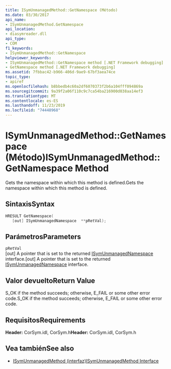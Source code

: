 ```yaml
---
title: ISymUnmanagedMethod::GetNamespace (Método)
ms.date: 03/30/2017
api_name:
- ISymUnmanagedMethod.GetNamespace
api_location:
- diasymreader.dll
api_type:
- COM
f1_keywords:
- ISymUnmanagedMethod::GetNamespace
helpviewer_keywords:
- ISymUnmanagedMethod::GetNamespace method [.NET Framework debugging]
- GetNamespace method [.NET Framework debugging]
ms.assetid: 7fbbac42-b966-406d-9ae9-67bf3aea74ce
topic_type:
- apiref
ms.openlocfilehash: b8bbedb4c60a2df6070373f2b6a104fff094869a
ms.sourcegitcommit: 9a39f2a06f110c9c7ca54ba216900d038aa14ef3
ms.translationtype: MT
ms.contentlocale: es-ES
ms.lasthandoff: 11/23/2019
ms.locfileid: "74448968"
---
```

# <a name="isymunmanagedmethodgetnamespace-method"></a><span data-ttu-id="0e3d8-102">ISymUnmanagedMethod::GetNamespace (Método)</span><span class="sxs-lookup"><span data-stu-id="0e3d8-102">ISymUnmanagedMethod::GetNamespace Method</span></span>
<span data-ttu-id="0e3d8-103">Gets the namespace within which this method is defined.</span><span class="sxs-lookup"><span data-stu-id="0e3d8-103">Gets the namespace within which this method is defined.</span></span>  
  
## <a name="syntax"></a><span data-ttu-id="0e3d8-104">Sintaxis</span><span class="sxs-lookup"><span data-stu-id="0e3d8-104">Syntax</span></span>  
  
```cpp  
HRESULT GetNamespace(  
   [out] ISymUnmanagedNamespace  **pRetVal);  
```  
  
## <a name="parameters"></a><span data-ttu-id="0e3d8-105">Parámetros</span><span class="sxs-lookup"><span data-stu-id="0e3d8-105">Parameters</span></span>  
 `pRetVal`  
 <span data-ttu-id="0e3d8-106">[out] A pointer that is set to the returned [ISymUnmanagedNamespace](../../../../docs/framework/unmanaged-api/diagnostics/isymunmanagednamespace-interface.md) interface.</span><span class="sxs-lookup"><span data-stu-id="0e3d8-106">[out] A pointer that is set to the returned [ISymUnmanagedNamespace](../../../../docs/framework/unmanaged-api/diagnostics/isymunmanagednamespace-interface.md) interface.</span></span>  
  
## <a name="return-value"></a><span data-ttu-id="0e3d8-107">Valor devuelto</span><span class="sxs-lookup"><span data-stu-id="0e3d8-107">Return Value</span></span>  
 <span data-ttu-id="0e3d8-108">S_OK if the method succeeds; otherwise, E_FAIL or some other error code.</span><span class="sxs-lookup"><span data-stu-id="0e3d8-108">S_OK if the method succeeds; otherwise, E_FAIL or some other error code.</span></span>  
  
## <a name="requirements"></a><span data-ttu-id="0e3d8-109">Requisitos</span><span class="sxs-lookup"><span data-stu-id="0e3d8-109">Requirements</span></span>  
 <span data-ttu-id="0e3d8-110">**Header:** CorSym.idl, CorSym.h</span><span class="sxs-lookup"><span data-stu-id="0e3d8-110">**Header:** CorSym.idl, CorSym.h</span></span>  
  
## <a name="see-also"></a><span data-ttu-id="0e3d8-111">Vea también</span><span class="sxs-lookup"><span data-stu-id="0e3d8-111">See also</span></span>

- [<span data-ttu-id="0e3d8-112">ISymUnmanagedMethod (interfaz)</span><span class="sxs-lookup"><span data-stu-id="0e3d8-112">ISymUnmanagedMethod Interface</span></span>](../../../../docs/framework/unmanaged-api/diagnostics/isymunmanagedmethod-interface.md)
